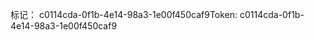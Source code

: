 <span data-ttu-id="e1e15-101">标记： c0114cda-0f1b-4e14-98a3-1e00f450caf9</span><span class="sxs-lookup"><span data-stu-id="e1e15-101">Token: c0114cda-0f1b-4e14-98a3-1e00f450caf9</span></span>